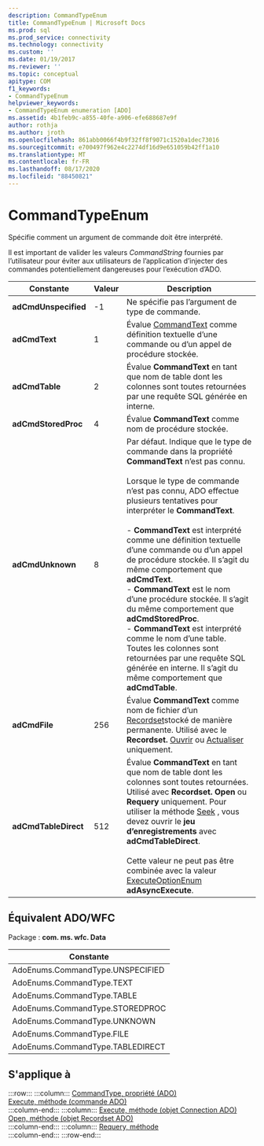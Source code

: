 ```yaml
---
description: CommandTypeEnum
title: CommandTypeEnum | Microsoft Docs
ms.prod: sql
ms.prod_service: connectivity
ms.technology: connectivity
ms.custom: ''
ms.date: 01/19/2017
ms.reviewer: ''
ms.topic: conceptual
apitype: COM
f1_keywords:
- CommandTypeEnum
helpviewer_keywords:
- CommandTypeEnum enumeration [ADO]
ms.assetid: 4b1feb9c-a855-40fe-a906-efe688687e9f
author: rothja
ms.author: jroth
ms.openlocfilehash: 861abb0066f4b9f32ff8f9071c1520a1dec73016
ms.sourcegitcommit: e700497f962e4c2274df16d9e651059b42ff1a10
ms.translationtype: MT
ms.contentlocale: fr-FR
ms.lasthandoff: 08/17/2020
ms.locfileid: "88450821"
---
```

# <a name="commandtypeenum"></a>CommandTypeEnum
Spécifie comment un argument de commande doit être interprété.  
  
 Il est important de valider les valeurs *CommandString* fournies par l’utilisateur pour éviter aux utilisateurs de l’application d’injecter des commandes potentiellement dangereuses pour l’exécution d’ADO.  
  
|Constante|Valeur|Description|  
|--------------|-----------|-----------------|  
|**adCmdUnspecified**|-1|Ne spécifie pas l’argument de type de commande.|  
|**adCmdText**|1|Évalue [CommandText](../../../ado/reference/ado-api/commandtext-property-ado.md) comme définition textuelle d’une commande ou d’un appel de procédure stockée.|  
|**adCmdTable**|2|Évalue **CommandText** en tant que nom de table dont les colonnes sont toutes retournées par une requête SQL générée en interne.|  
|**adCmdStoredProc**|4|Évalue **CommandText** comme nom de procédure stockée.|  
|**adCmdUnknown**|8|Par défaut. Indique que le type de commande dans la propriété **CommandText** n’est pas connu.<br /><br /> Lorsque le type de commande n’est pas connu, ADO effectue plusieurs tentatives pour interpréter le **CommandText**.<br /><br /> -   **CommandText** est interprété comme une définition textuelle d’une commande ou d’un appel de procédure stockée. Il s’agit du même comportement que **adCmdText**.<br />-   **CommandText** est le nom d’une procédure stockée. Il s’agit du même comportement que **adCmdStoredProc**.<br />-   **CommandText** est interprété comme le nom d’une table. Toutes les colonnes sont retournées par une requête SQL générée en interne. Il s’agit du même comportement que **adCmdTable**.|  
|**adCmdFile**|256|Évalue **CommandText** comme nom de fichier d’un [Recordset](../../../ado/reference/ado-api/recordset-object-ado.md)stocké de manière permanente. Utilisé avec le **Recordset.** [Ouvrir](../../../ado/reference/ado-api/open-method-ado-recordset.md) ou [Actualiser](../../../ado/reference/ado-api/requery-method.md) uniquement.|  
|**adCmdTableDirect**|512|Évalue **CommandText** en tant que nom de table dont les colonnes sont toutes retournées. Utilisé avec **Recordset. Open** ou **Requery** uniquement. Pour utiliser la méthode [Seek](../../../ado/reference/ado-api/seek-method.md) , vous devez ouvrir le **jeu d’enregistrements** avec **adCmdTableDirect**.<br /><br /> Cette valeur ne peut pas être combinée avec la valeur [ExecuteOptionEnum](../../../ado/reference/ado-api/executeoptionenum.md) **adAsyncExecute**.|  
  
## <a name="adowfc-equivalent"></a>Équivalent ADO/WFC  
 Package : **com. ms. wfc. Data**  
  
|Constante|  
|--------------|  
|AdoEnums.CommandType.UNSPECIFIED|  
|AdoEnums.CommandType.TEXT|  
|AdoEnums.CommandType.TABLE|  
|AdoEnums.CommandType.STOREDPROC|  
|AdoEnums.CommandType.UNKNOWN|  
|AdoEnums.CommandType.FILE|  
|AdoEnums.CommandType.TABLEDIRECT|  
  
## <a name="applies-to"></a>S'applique à  

:::row:::
    :::column:::
        [CommandType, propriété (ADO)](../../../ado/reference/ado-api/commandtype-property-ado.md)  
        [Execute, méthode (commande ADO)](../../../ado/reference/ado-api/execute-method-ado-command.md)  
    :::column-end:::
    :::column:::
        [Execute, méthode (objet Connection ADO)](../../../ado/reference/ado-api/execute-method-ado-connection.md)  
        [Open, méthode (objet Recordset ADO)](../../../ado/reference/ado-api/open-method-ado-recordset.md)  
    :::column-end:::
    :::column:::
        [Requery, méthode](../../../ado/reference/ado-api/requery-method.md)  
    :::column-end:::
:::row-end:::
